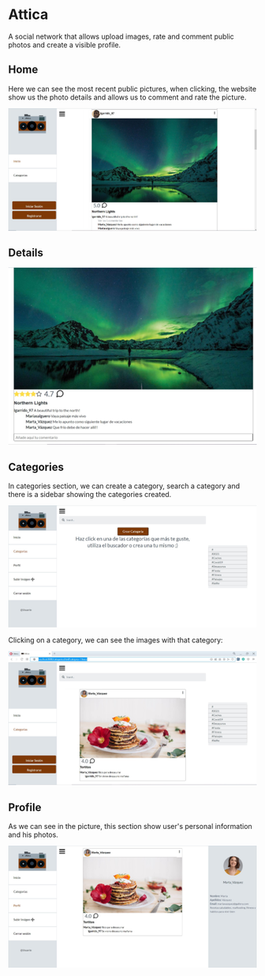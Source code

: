 # Attica
A social network that allows upload images, rate and comment public photos and create a visible profile.

## Home
Here we can see the most recent public pictures, when clicking, the website show us the photo details and allows us to comment and rate the picture.

![index of Attica](https://github.com/alvvazort/Attica/blob/master/images/Index.jpg)

## Details

![Image details of Attica](https://github.com/alvvazort/Attica/blob/master/images/details.jpg)

## Categories
In categories section, we can create a category, search a category and there is a sidebar showing the categories created. 

![Categories default view of Attica](https://github.com/alvvazort/Attica/blob/master/images/Categories%20default.jpg)

Clicking on a category, we can see the images with that category:

![Categories with a category selected view of Attica](https://github.com/alvvazort/Attica/blob/master/images/categories.jpg)

## Profile

As we can see in the picture, this section show user's personal information and his photos.

![Profile section of Attica](https://github.com/alvvazort/Attica/blob/master/images/Profile.jpg)
